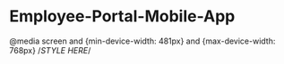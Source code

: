 # Employee-Portal-Mobile-App
@media screen and {min-device-width: 481px} and {max-device-width: 768px}
/*STYLE HERE*/

